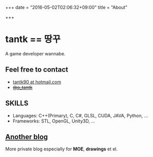 +++
date = "2016-05-02T02:06:32+09:00"
title = "About"

+++

# tantk == 땅꾸
A game developer wannabe.

## Feel free to contact
* <i class="fa fa-envelope"></i> [tantk90 at hotmail.com](mailto:tantk90@hotmail.com)  
* <i class="fa fa-twitter-square"></i> [~~@o_tantk~~](https://twitter.com/o_tantk)

## SKILLS
* Languages: C++(Primary), C, C#, GLSL, CUDA, JAVA, Python, ...  
* Frameworks: STL, OpenGL, Unity3D, ...

## [<i class="fa fa-bookmark"></i> Another blog](http://blog.naver.com/tantk)
More private blog especially for **MOE**, **drawings** et el.
